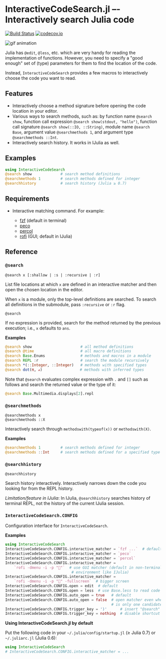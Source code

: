 # InteractiveCodeSearch.jl –- Interactively search Julia code

[![Build Status][ci-img]][ci-url]
[![codecov.io][codecov-img]][codecov-url]

![gif animation](search.gif "Searching code using @search")


Julia has `@edit`, `@less`, etc. which are very handy for reading the implementation of functions.  However, you need to specify a "good enough" set of (type) parameters for them to find the location of the code.

Instead, `InteractiveCodeSearch` provides a few macros to interactively choose the code you want to read.

## Features

  * Interactively choose a method signature before opening the code location in your editor.
  * Various ways to search methods, such as: by function name `@search show`, function call expression `@search show(stdout, "hello")`, function call signature `@search show(::IO, ::String)`, module name `@search Base`, argument value `@searchmethods 1`, and argument type `@searchmethods ::Int`.
  * Interactively search history.  It works in IJulia as well.

## Examples

```julia
using InteractiveCodeSearch
@search show             # search method definitions
@searchmethods 1         # search methods defined for integer
@searchhistory           # search history (Julia ≥ 0.7)
```

## Requirements

  * Interactive matching command.  For example:

      * [fzf](https://github.com/junegunn/fzf) (default in terminal)
      * [peco](https://github.com/peco/peco)
      * [percol](https://github.com/mooz/percol)
      * [rofi](https://github.com/DaveDavenport/rofi) (GUI; default in IJulia)

## Reference

### `@search`

```
@search x [:shallow | :s | :recursive | :r]
```

List file locations at which `x` are defined in an interactive matcher and then open the chosen location in the editor.

When `x` is a module, only the top-level definitions are searched.  To search all definitions in the submodule, pass `:recursive` or `:r` flag.

```
@search
```

If no expression is provided, search for the method returned by the previous execution; i.e., `x` defaults to `ans`.

**Examples**

```julia
@search show                      # all method definitions
@search @time                     # all macro definitions
@search Base.Enums                # methods and macros in a module
@search REPL :r                   # search the module recursively
@search *(::Integer, ::Integer)   # methods with specified types
@search dot(π, ℯ)                 # methods with inferred types
```

Note that `@search` evaluates complex expression with `.` and `[]` such as follows and search the returned value or the type of it:

```julia
@search Base.Multimedia.displays[2].repl
```


### `@searchmethods`

```
@searchmethods x
@searchmethods ::X
```

Interactively search through `methodswith(typeof(x))` or `methodswith(X)`.

**Examples**

```julia
@searchmethods 1         # search methods defined for integer
@searchmethods ::Int     # search methods defined for a specified type
```


### `@searchhistory`

```
@searchhistory
```

Search history interactively.  Interactively narrows down the code you looking for from the REPL history.

*Limitation/feature in IJulia*: In IJulia, `@searchhistory` searches history of terminal REPL, not the history of the current IJulia session.


### `InteractiveCodeSearch.CONFIG`
Configuration interface for `InteractiveCodeSearch`.

**Examples**

```julia
using InteractiveCodeSearch
InteractiveCodeSearch.CONFIG.interactive_matcher = `fzf ...`  # default in terminal
InteractiveCodeSearch.CONFIG.interactive_matcher = `peco`
InteractiveCodeSearch.CONFIG.interactive_matcher = `percol`
InteractiveCodeSearch.CONFIG.interactive_matcher =
    `rofi -dmenu -i -p "🔎"`  # use GUI matcher (default in non-terminal
                              # environment like IJulia)
InteractiveCodeSearch.CONFIG.interactive_matcher =
    `rofi -dmenu -i -p "🔎" -fullscreen`  # bigger screen
InteractiveCodeSearch.CONFIG.open = edit  # default
InteractiveCodeSearch.CONFIG.open = less  # use Base.less to read code
InteractiveCodeSearch.CONFIG.auto_open = true   # default
InteractiveCodeSearch.CONFIG.auto_open = false  # open matcher even when there
                                                # is only one candidate
InteractiveCodeSearch.CONFIG.trigger_key = ')'      # insert "@search" on ')' (default)
InteractiveCodeSearch.CONFIG.trigger_key = nothing  # disable shortcut
```

**Using InteractiveCodeSearch.jl by default**

Put the following code in your `~/.julia/config/startup.jl` (≥ Julia 0.7) or `~/.juliarc.jl` (Julia 0.6):

```julia
using InteractiveCodeSearch
# InteractiveCodeSearch.CONFIG.interactive_matcher = ...
```


[ci-img]: https://github.com/tkf/InteractiveCodeSearch.jl/actions/workflows/test.yml/badge.svg
[ci-url]: https://github.com/tkf/InteractiveCodeSearch.jl/actions/workflows/test.yml
[codecov-img]: http://codecov.io/github/tkf/InteractiveCodeSearch.jl/coverage.svg?branch=master
[codecov-url]: http://codecov.io/github/tkf/InteractiveCodeSearch.jl?branch=master

<!--
Generated by `./scripts/generate_readme.jl README.md`.
-->
